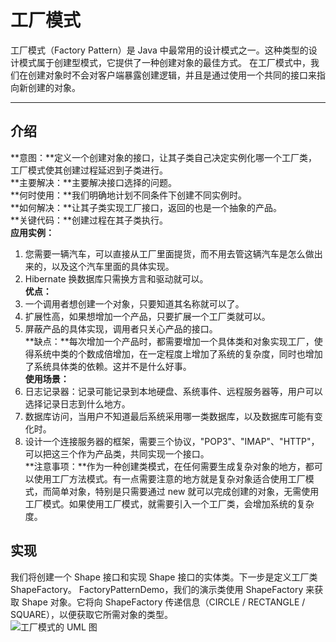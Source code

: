 # 工厂模式
工厂模式（Factory Pattern）是 Java 中最常用的设计模式之一。这种类型的设计模式属于创建型模式，它提供了一种创建对象的最佳方式。
在工厂模式中，我们在创建对象时不会对客户端暴露创建逻辑，并且是通过使用一个共同的接口来指向新创建的对象。
******
## 介绍
**意图：**定义一个创建对象的接口，让其子类自己决定实例化哪一个工厂类，工厂模式使其创建过程延迟到子类进行。  
**主要解决：**主要解决接口选择的问题。  
**何时使用：**我们明确地计划不同条件下创建不同实例时。  
**如何解决：**让其子类实现工厂接口，返回的也是一个抽象的产品。  
**关键代码：**创建过程在其子类执行。  
**应用实例：**  
1. 您需要一辆汽车，可以直接从工厂里面提货，而不用去管这辆汽车是怎么做出来的，以及这个汽车里面的具体实现。  
2. Hibernate 换数据库只需换方言和驱动就可以。  
**优点：**   
1. 一个调用者想创建一个对象，只要知道其名称就可以了。  
2. 扩展性高，如果想增加一个产品，只要扩展一个工厂类就可以。  
3. 屏蔽产品的具体实现，调用者只关心产品的接口。  
**缺点：**每次增加一个产品时，都需要增加一个具体类和对象实现工厂，使得系统中类的个数成倍增加，在一定程度上增加了系统的复杂度，同时也增加了系统具体类的依赖。这并不是什么好事。  
**使用场景：**  
1. 日志记录器：记录可能记录到本地硬盘、系统事件、远程服务器等，用户可以选择记录日志到什么地方。  
2. 数据库访问，当用户不知道最后系统采用哪一类数据库，以及数据库可能有变化时。  
3. 设计一个连接服务器的框架，需要三个协议，"POP3"、"IMAP"、"HTTP"，可以把这三个作为产品类，共同实现一个接口。  
**注意事项：**作为一种创建类模式，在任何需要生成复杂对象的地方，都可以使用工厂方法模式。有一点需要注意的地方就是复杂对象适合使用工厂模式，而简单对象，特别是只需要通过 new 就可以完成创建的对象，无需使用工厂模式。如果使用工厂模式，就需要引入一个工厂类，会增加系统的复杂度。  
## 实现
我们将创建一个 Shape 接口和实现 Shape 接口的实体类。下一步是定义工厂类 ShapeFactory。
FactoryPatternDemo，我们的演示类使用 ShapeFactory 来获取 Shape 对象。它将向 ShapeFactory 传递信息（CIRCLE / RECTANGLE / SQUARE），以便获取它所需对象的类型。  
![工厂模式的 UML 图](http://www.runoob.com/wp-content/uploads/2014/08/factory_pattern_uml_diagram.jpg)